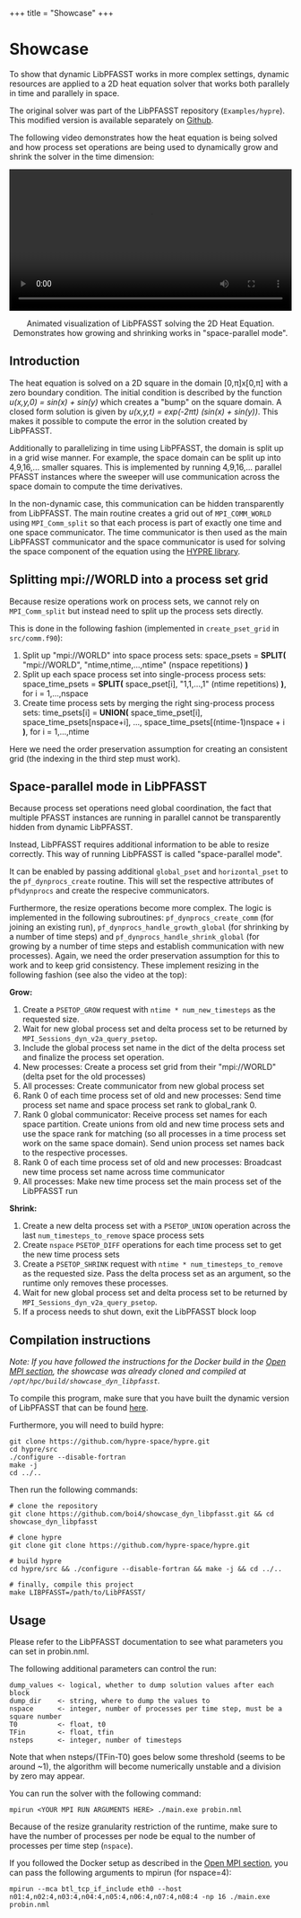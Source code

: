 +++
title = "Showcase"
+++
# Showcase

To show that dynamic LibPFASST works in more complex settings, dynamic resources are applied to a 2D heat equation solver that works both parallely in time and parallely in space.

The original solver was part of the LibPFASST repository (`Examples/hypre`). This modified version is available separately on [Github](https://github.com/boi4/showcase_dyn_libpfasst).

The following video demonstrates how the heat equation is being solved and how process set operations are being used to dynamically grow and shrink the solver in the time dimension:

<div class="embed-responsive embed-responsive-16by9">
    <video class="embed-responsive" controls width="100%">
        <source src="./HeatEqu.mp4" type="video/mp4">
        Video Placeholder
    </video>
</div>
<figcaption class="figure-caption" style="text-align: center; margin-bottom: 2em; margin-top: 1em">
    Animated visualization of LibPFASST solving the 2D Heat Equation. Demonstrates how growing and shrinking works in "space-parallel mode".
</figcaption>


## Introduction

The heat equation is solved on a 2D square in the domain [0,π]x[0,π] with a zero boundary condition.
The initial condition is described by the function *u(x,y,0) =  sin(x) + sin(y)* which creates a "bump" on the square domain.
A closed form solution is given by *u(x,y,t) = exp(-2πt) (sin(x) + sin(y))*. This makes it possible to compute the error in the solution created by LibPFASST.

Additionally to parallelizing in time using LibPFASST, the domain is split up in a grid wise manner.
For example, the space domain can be split up into 4,9,16,... smaller squares.
This is implemented by running 4,9,16,... parallel PFASST instances where the sweeper will use communication across the space domain to compute the time derivatives.

In the non-dynamic case, this communication can be hidden transparently from LibPFASST.
The main routine creates a grid out of `MPI_COMM_WORLD` using `MPI_Comm_split` so that each process is part of exactly one time and one space communicator.
The time communicator is then used as the main LibPFASST communicator and the space communicator is used for solving the space component of the equation using the [HYPRE library](https://computing.llnl.gov/projects/hypre-scalable-linear-solvers-multigrid-methods).


## Splitting mpi://WORLD into a process set grid

Because resize operations work on process sets, we cannot rely on `MPI_Comm_split` but instead need to split up the process sets directly.

This is done in the following fashion (implemented in `create_pset_grid` in `src/comm.f90`):

1. Split up "mpi://WORLD" into space process sets: space_psets = **SPLIT(** "mpi://WORLD", "ntime,ntime,...,ntime" (nspace repetitions) **)**
2. Split up each space process set into single-process process sets: space_time_psets = **SPLIT(** space_pset[i], "1,1,...,1" (ntime repetitions) **)**, for i = 1,...,nspace
3. Create time process sets by merging the right sing-process process sets: time_psets[i] = **UNION(** space\_time\_pset[i], space\_time\_psets[nspace+i], ..., space\_time\_psets[(ntime-1)nspace + i **)**, for i = 1,...,ntime

Here we need the order preservation assumption for creating an consistent grid (the indexing in the third step must work).


## Space-parallel mode in LibPFASST

Because process set operations need global coordination, the fact that multiple PFASST instances are running in parallel cannot be transparently hidden from dynamic LibPFASST.

Instead, LibPFASST requires additional information to be able to resize correctly.
This way of running LibPFASST is called "space-parallel mode".

It can be enabled by passing additional `global_pset` and `horizontal_pset` to the `pf_dynprocs_create` routine.
This will set the respective attributes of `pf%dynprocs` and create the respecive communicators.

Furthermore, the resize operations become more complex. The logic is implemented in the following subroutines: `pf_dynprocs_create_comm` (for joining an existing run), `pf_dynprocs_handle_growth_global` (for shrinking by a number of time steps) and `pf_dynprocs_handle_shrink_global` (for growing by a number of time steps and establish communication with new processes).
Again, we need the order preservation assumption for this to work and to keep grid consistency.
These implement resizing in the following fashion (see also the video at the top):

**Grow:**
   1. Create a `PSETOP_GROW` request with `ntime * num_new_timesteps` as the requested size.
   2. Wait for new global process set and delta process set to be returned by `MPI_Sessions_dyn_v2a_query_psetop`.
   3. Include the global process set name in the dict of the delta process set and finalize the process set operation.
   4. New processes: Create a process set grid from their "mpi://WORLD" (delta pset for the old processes)
   5. All processes: Create communicator from new global process set
   6. Rank 0 of each time process set of old and new processes: Send time process set name and space process set rank to global_rank 0.
   7. Rank 0 global communicator: Receive process set names for each space partition. Create unions from old and new time process sets and use the space rank for matching (so all processes in a time process set work on the same space domain). Send union process set names back to the respective processes.
   8. Rank 0 of each time process set of old and new processes: Broadcast new time process set name across time communicator
   9. All processes: Make new time process set the main process set of the LibPFASST run

**Shrink:**
   1. Create a new delta process set with a `PSETOP_UNION` operation across the last `num_timesteps_to_remove` space process sets
   2. Create `nspace` `PSETOP_DIFF` operations for each time process set to get the new time process sets
   3. Create a `PSETOP_SHRINK` request with `ntime * num_timesteps_to_remove` as the requested size. Pass the delta process set as an argument, so the runtime only removes these processes.
   4. Wait for new global process set and delta process set to be returned by `MPI_Sessions_dyn_v2a_query_psetop`.
   5. If a process needs to shut down, exit the LibPFASST block loop



## Compilation instructions

*Note: If you have followed the instructions for the Docker build in the [Open MPI section](@/open-mpi/_index.md), the showcase was already cloned and compiled at `/opt/hpc/build/showcase_dyn_libpfasst`.*

To compile this program, make sure that you have built the dynamic version of LibPFASST that can be found [here](https://github.com/boi4/libpfasst).

Furthermore, you will need to build hypre:

```
git clone https://github.com/hypre-space/hypre.git
cd hypre/src
./configure --disable-fortran
make -j
cd ../..
```

Then run the following commands:

```
# clone the repository
git clone https://github.com/boi4/showcase_dyn_libpfasst.git && cd showcase_dyn_libpfasst

# clone hypre
git clone git clone https://github.com/hypre-space/hypre.git

# build hypre
cd hypre/src && ./configure --disable-fortran && make -j && cd ../..

# finally, compile this project
make LIBPFASST=/path/to/LibPFASST/
```


## Usage

Please refer to the LibPFASST documentation to see what parameters you can set in probin.nml.

The following additional parameters can control the run:
```
dump_values <- logical, whether to dump solution values after each block
dump_dir    <- string, where to dump the values to
nspace      <- integer, number of processes per time step, must be a square number
T0          <- float, t0
TFin        <- float, tfin
nsteps      <- integer, number of timesteps
```

Note that when nsteps/(TFin-T0) goes below some threshold (seems to be around ~1), the algorithm will become numerically unstable and a division by zero may appear.

You can run the solver with the following command:

```
mpirun <YOUR MPI RUN ARGUMENTS HERE> ./main.exe probin.nml
```

Because of the resize granularity restriction of the runtime, make sure to have the number of processes per node be equal to the number of processes per time step (`nspace`).

If you followed the Docker setup as described in the [Open MPI section](@/open-mpi/_index.md), you can pass the following arguments to mpirun (for nspace=4):

```
mpirun --mca btl_tcp_if_include eth0 --host n01:4,n02:4,n03:4,n04:4,n05:4,n06:4,n07:4,n08:4 -np 16 ./main.exe probin.nml
```
